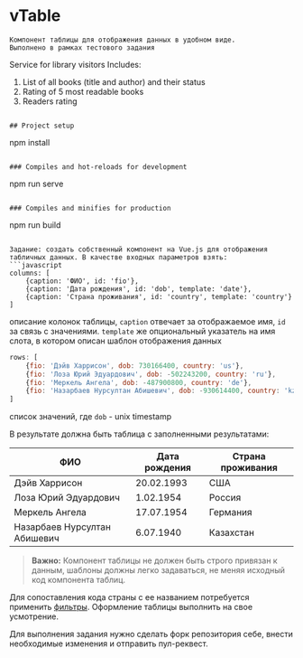 # vTable
```
Компонент таблицы для отображения данных в удобном виде. 
Выполнено в рамках тестового задания

```
Service for library visitors
Includes:
1. List of all books (title and author) and their status
2. Rating of 5 most readable books
3. Readers rating
```

## Project setup
```
npm install
```

### Compiles and hot-reloads for development
```
npm run serve
```

### Compiles and minifies for production
```
npm run build
```

Задание: создать собственный компонент на Vue.js для отображения табличных данных. В качестве входных параметров взять:
```javascript
columns: [
	{caption: 'ФИО', id: 'fio'},
	{caption: 'Дата рождения', id: 'dob', template: 'date'},
	{caption: 'Страна проживания', id: 'country', template: 'country'}
]
```
описание колонок таблицы, `caption` отвечает за отображаемое имя, `id` за связь с значениями. `template` же опциональный указатель на имя слота, в котором описан шаблон отображения данных
```javascript
rows: [
	{fio: 'Дэйв Харрисон', dob: 730166400, country: 'us'},
	{fio: 'Лоза Юрий Эдуардович', dob: -502243200, country: 'ru'},
	{fio: 'Меркель Ангела', dob: -487900800, country: 'de'},
	{fio: 'Назарбаев Нурсултан Абишевич', dob: -930614400, country: 'kz'}
]
```
список значений, где `dob` - unix timestamp

В результате должна быть таблица с заполненными результатами:

| ФИО | Дата рождения | Страна проживания |
|--|--|--|
| Дэйв Харрисон | 20.02.1993 | США |
| Лоза Юрий Эдуардович | 1.02.1954 | Россия|
| Меркель Ангела | 17.07.1954 | Германия|
| Назарбаев Нурсултан Абишевич | 6.07.1940| Казахстан |

> **Важно:**  Компонент таблицы не должен быть строго привязан к данным, шаблоны должны легко задаваться, не меняя исходный код компонента таблиц. 

Для сопоставления кода страны с ее названием потребуется применить [фильтры](https://ru.vuejs.org/v2/api/#filters). Оформление таблицы выполнить на свое усмотрение.

Для выполнения задания нужно сделать форк репозитория себе, внести необходимые изменения и отправить пул-реквест.
